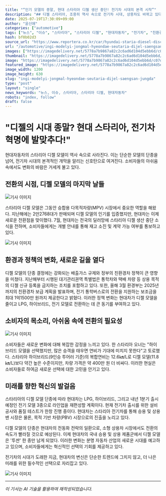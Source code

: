 ```yaml
---
title: "“인기 모델의 종말, 현대 스타리아 디젤 생산 중단! 전기차 시대의 본격 시작”"
description: "## 디젤 스타리아, 조용히 역사 속으로 전기차 시대, 상용차도 바뀌고 있다 소비자 아쉬움 속 전동화는 ‘가속’ ..."
date: 2025-07-19T17:30:09+09:00
author: "윤신애"
categories: ["automotive"]
tags: ["뉴스", "이슈", "스타리아", "스타리아 디젤", "현대자동차", "전기차", "친환경차"]
hash: bf0b02d3
source_url: "https://www.reportera.co.kr/car/hyundai-staria-diesel-discontinued/"
url: "/automotive/ingi-modelyi-jongmal-hyeondae-seutaria-dijel-saengsan-jungda/"
images: ["https://imagedelivery.net/5778a7b9867a82c2c6ad6d104d5ebb6d/c07d93b7-3143-41c2-cd93-b114a722da00", "https://imagedelivery.net/5778a7b9867a82c2c6ad6d104d5ebb6d/9f5593e4-c27a-459d-a255-34bb5b1cfb00", "https://imagedelivery.net/5778a7b9867a82c2c6ad6d104d5ebb6d/b86f984f-3e5f-428b-d45d-523a2c7e4b00", "https://imagedelivery.net/5778a7b9867a82c2c6ad6d104d5ebb6d/c90c146f-0088-41af-b4d1-60ad2b085300"]
thumbnail: "https://imagedelivery.net/5778a7b9867a82c2c6ad6d104d5ebb6d/c07d93b7-3143-41c2-cd93-b114a722da00"
image: "https://imagedelivery.net/5778a7b9867a82c2c6ad6d104d5ebb6d/c07d93b7-3143-41c2-cd93-b114a722da00"
featured_image: "https://imagedelivery.net/5778a7b9867a82c2c6ad6d104d5ebb6d/c07d93b7-3143-41c2-cd93-b114a722da00"
image_width: 1200
image_height: 630
slug: "ingi-modelyi-jongmal-hyeondae-seutaria-dijel-saengsan-jungda"
type: "post"
layout: "single"
news_keywords: "뉴스, 이슈, 스타리아, 스타리아 디젤, 현대자동차"
robots: "index, follow"
draft: false
---
```


# "디젤의 시대 종말? 현대 스타리아, 전기차 혁명에 발맞추다!"

현대자동차의 스타리아 디젤 모델이 역사 속으로 사라진다. 이는 단순한 모델의 단종을 넘어, 전기차 시대의 본격적인 개막을 알리는 신호탄으로 여겨진다. 소비자들의 아쉬움 속에서도 변화의 바람은 거세게 불고 있다. 

## 전환의 시점, 디젤 모델의 마지막 날들


![기사 이미지](https://imagedelivery.net/5778a7b9867a82c2c6ad6d104d5ebb6d/c90c146f-0088-41af-b4d1-60ad2b085300)


스타리아 디젤 모델은 그동안 승합용 다목적차량(MPV) 시장에서 중요한 역할을 해왔다. 지난해에는 2만2768대가 판매되며 디젤 모델의 인기를 입증했지만, 현대차는 이제 새로운 전환점을 맞이했다. 7월, 현대차는 전국의 딜러망에 스타리아 디젤 생산 중단 소식을 전하며, 소비자들에게는 개별 안내를 통해 재고 소진 및 계약 가능 여부를 통보하고 있다. 


![기사 이미지](https://imagedelivery.net/5778a7b9867a82c2c6ad6d104d5ebb6d/9f5593e4-c27a-459d-a255-34bb5b1cfb00)


## 환경과 정책의 변화, 새로운 길을 열다

디젤 모델의 단종 결정에는 강화되는 배출가스 규제와 정부의 친환경차 정책이 큰 영향을 미쳤다. 지난해부터 시행된 대기관리권역 특별법은 통학차와 택배 차량 등 상용 목적의 디젤 신규 등록을 금지하는 조치를 포함하고 있다. 또한, 올해 3월 환경부는 2025년까지의 친환경차 보급 계획을 발표하며, 전기 통학버스로의 전환을 지원하는 보조금을 최대 1억1500만 원까지 제공한다고 밝혔다. 이러한 정책 변화는 현대차가 디젤 모델을 줄이고 LPG, 하이브리드, 전기 모델로 전환하는 데 큰 동기를 부여하고 있다.

## 소비자의 목소리, 아쉬움 속에 전환의 필요성


![기사 이미지](https://imagedelivery.net/5778a7b9867a82c2c6ad6d104d5ebb6d/b86f984f-3e5f-428b-d45d-523a2c7e4b00)


소비자들은 새로운 변화에 대해 복잡한 감정을 느끼고 있다. 한 스타리아 오너는 "하이브리드 모델을 선택했지만, 많은 승객을 태우면 연비가 기대에 미치지 못한다"고 토로했다. 스타리아 하이브리드(9인승 투어러 기준)의 복합연비는 12.6㎞/L로 디젤 모델(11.8㎞/L)보다 약간 높은 수준이지만, 차량 가격은 약 400만 원 더 비싸다. 이러한 현실은 소비자들로 하여금 새로운 선택에 대한 고민을 안기고 있다.

## 미래를 향한 혁신의 발걸음

스타리아의 디젤 모델 단종에 따라 현대차는 LPG, 하이브리드, 그리고 내년 1분기 출시 예정인 전기 모델 3종으로 라인업을 재편성할 계획이다. 현재 전기차 출시를 위한 설비 공사와 품질 테스트가 한창 진행 중이다. 현대차는 스타리아 전기차를 통해 승용 및 상용 밴 시장은 물론, 목적 기반 차량(PBV) 시장으로의 진출을 노리고 있다.

디젤 모델의 단종은 현대차의 전동화 전략의 일환으로, 소형 상용차 시장에서도 전환의 속도가 빨라질 것으로 예상된다. 이제 현대차의 국내 승용 및 상용 제품군에서 디젤 모델은 '투싼' 한 종만 남게 되었다. 이러한 변화는 분명 자동차 산업의 새로운 시대를 예고하고 있으며, 소비자들에게는 혁신적인 선택의 기회를 제공하고 있다. 

전기차의 시대가 도래한 지금, 현대차의 변신은 단순한 트렌드에 그치지 않고, 더 나은 미래를 위한 필수적인 선택으로 자리잡고 있다.


![기사 이미지](https://imagedelivery.net/5778a7b9867a82c2c6ad6d104d5ebb6d/c07d93b7-3143-41c2-cd93-b114a722da00)


---
*이 기사는 AI 기술을 활용하여 재작성되었습니다.*
